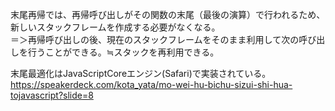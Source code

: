 末尾再帰では、再帰呼び出しがその関数の末尾（最後の演算）で行われるため、新しいスタックフレームを作成する必要がなくなる。  
＝＞再帰呼び出しの後、現在のスタックフレームをそのまま利用して次の呼び出しを行うことができる。≒スタックを再利用できる。

末尾最適化はJavaScriptCoreエンジン(Safari)で実装されている。
https://speakerdeck.com/kota_yata/mo-wei-hu-bichu-sizui-shi-hua-tojavascript?slide=8
